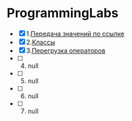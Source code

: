 # ProgrammingLabs
- [X] 1.[Передача значений по ссылке](https://github.com/kottragu/ProgrammingLabs/tree/master/lab1)
- [X] 2.[Классы](https://github.com/kottragu/ProgrammingLabs/tree/master/lab2)
- [X] 3.[Перегрузка операторов](https://github.com/kottragu/ProgrammingLabs/tree/master/lab3)
- [ ] 4. null
- [ ] 5. null
- [ ] 6. null
- [ ] 7. null
